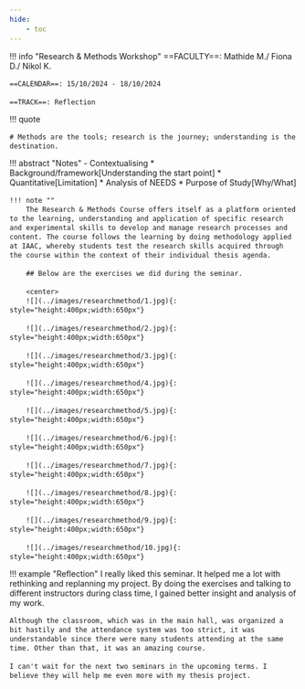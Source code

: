 ```yaml
---
hide:
    - toc
---
```



!!! info "Research & Methods Workshop"
    ==FACULTY==: Mathide M./ Fiona D./ Nikol K.
    
    ==CALENDAR==: 15/10/2024 - 18/10/2024

    ==TRACK==: Reflection

!!! quote

    # Methods are the tools; research is the journey; understanding is the destination.
    
    
!!! abstract "Notes"
    - Contextualising
	* Background/framework[Understanding the start point]
	* Quantitative[Limitation]
    * Analysis of NEEDS
    * Purpose of Study[Why/What]
    
    !!! note ""
        The Research & Methods Course offers itself as a platform oriented to the learning, understanding and application of specific research and experimental skills to develop and manage research processes and content. The course follows the learning by doing methodology applied at IAAC, whereby students test the research skills acquired through the course within the context of their individual thesis agenda.

        ## Below are the exercises we did during the seminar.

        <center>
        ![](../images/researchmethod/1.jpg){: style="height:400px;width:650px"}

        ![](../images/researchmethod/2.jpg){: style="height:400px;width:650px"}

        ![](../images/researchmethod/3.jpg){: style="height:400px;width:650px"}

        ![](../images/researchmethod/4.jpg){: style="height:400px;width:650px"}

        ![](../images/researchmethod/5.jpg){: style="height:400px;width:650px"}

        ![](../images/researchmethod/6.jpg){: style="height:400px;width:650px"}

        ![](../images/researchmethod/7.jpg){: style="height:400px;width:650px"}

        ![](../images/researchmethod/8.jpg){: style="height:400px;width:650px"}

        ![](../images/researchmethod/9.jpg){: style="height:400px;width:650px"}

        ![](../images/researchmethod/10.jpg){: style="height:400px;width:650px"}


!!! example "Reflection"
    I really liked this seminar. It helped me a lot with rethinking and replanning my project. By doing the exercises and talking to different instructors during class time, I gained better insight and analysis of my work.

    Although the classroom, which was in the main hall, was organized a bit hastily and the attendance system was too strict, it was understandable since there were many students attending at the same time. Other than that, it was an amazing course.

    I can't wait for the next two seminars in the upcoming terms. I believe they will help me even more with my thesis project.